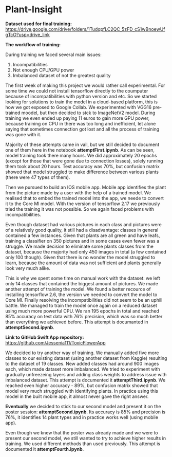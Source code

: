 # Plant-Insight

**Dataset used for final training:**
https://drive.google.com/drive/folders/1TudqpfLC2QC_5zFD_cS1wBnoewUfgTcO?usp=drive_link

**The workflow of training:**

During training we faced several main issues:
1. Incompatibilities
2. Not enough CPU/GPU power
3. Imbalanced dataset of not the greatest quality

The first week of making this project we would rather call experimental. For some time we could not install tensorflow directly to the coumputer because of incompatibilities with python version and etc. So we started looking for solutions to train the model in a cloud-based platform, this is how we got exposed to Google Collab. We experimented with VGG16 pre-trained moodel, but then decided to stck to ImageNetV2 model. During training we even ended up paying 11 euros to gain more GPU power, because training on CPU in there was too long and inefficient, let alone saying that sometimes connection got lost and all the process of training was gone with it. 

Majority of these attempts came in vail, but we still decided to document one of them here in the notebook **attemptFirst.ipynb**. As can be seen, model training took there many hours. We did approximately 20 epochs (except for those that were gone due to connection losses), solely running them took about 20 hours. Test accuracy was 70%, but confusion matrix showed that model struggled to make difference between various plants (there were 47 types of them). 

Then we pursued to build an IOS mobile app. Mobile app identifies the plant from the picture made by a user with the help of a  trained model. We realised that to embed the trained model into the app, we neede to convert it to the Core Ml model. With the version of tensorflow 2.17 we previously tried the training it was not possible. So we again faced problems with incompatibilities.

Even though dataset had various pictures in each class and pictures were of a relatively good quality, it still had a disadvantage: classes in general contained a few instances. Given that plants are all green and have leafs, training a classifier on 350 pictures and in some cases even fewer was a struggle. We made decision to eliminate some plants classes from the dataset, because the majority had only 450 images in total (a few contained only 100 though). Given that there is no wonder the model struggled to learn, because the amount of data was not sufficient and plants generally look very much alike. 

This is why we spent some time on manual work with the dataset: we left only 14 classes that contained the biggest amount of pictures. We made another attempt of training the model. We found a better recource of installing tensorflow 2.6, the version we needed to convert the model to Core Ml. Finally resolving the incompatibilities did not seem to be an uphill battle. We managed to train the model once again on a reduced dataset using much more powerful CPU. We ran 195 epochs in total and reached 85% accuracy on test data with 76% precision, which was so much better than everything we achieved before. This attempt is documanted in **attemptSecond.ipynb**.

**Link to GitHub Swift App repository:**
https://github.com/Jessenia111/ToxicFlowerApp

We decided to try another way of training. We manually added five more classes to our existing dataset (using another dataset from Kaggle) resulting to the dataset of 19 classes. New added classes had around 900 images each, which made dataset more imbalanced. We tried to experiment with gradually unfreezeing layers and adding class weights to address issue with imbalanced dataset. This attempt is documented it **attemptThird.ipynb**. We reached even higher accuracy - 89%, but confusion matrix showed that model very much struggled with identifying plants. In practice using this model in the built mobile app, it almost never gave the right answer. 

**Eventually** we decided to stick to our second model and present it on the poster session: **attemptSecond.ipynb**. Its accuracy is 85% and precision is 76%, it identifies 14 plant types and in practice works well (using mobile app). 

Even though we knew that the poster was already made and we were to present our second model, we still wanted to try to achieve higher results in training. We used different methods than used previously. This attempt is documented it **attemptFourth.ipynb**.


